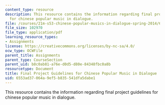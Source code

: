```yaml
---
content_type: resource
description: This resource contains the information regarding final project guidelines
  for chinese popular music in dialogue.
file: /courses/21m-s53-chinese-popular-musics-in-dialogue-spring-2014/6553ad37064a9ef5b835541dfa5dabe1_MIT21M_S53S14_Final_Proj.pdf
file_size: 102970
file_type: application/pdf
learning_resource_types:
- Assignments
license: https://creativecommons.org/licenses/by-nc-sa/4.0/
ocw_type: OCWFile
parent_title: Assignments
parent_type: CourseSection
parent_uid: b8c0ab81-a76e-d0d5-d80e-84348fbc0a8b
resourcetype: Document
title: Final Project Guidelines for Chinese Popular Music in Dialogue
uid: 6553ad37-064a-9ef5-b835-541dfa5dabe1
---
```

This resource contains the information regarding final project guidelines for chinese popular music in dialogue.